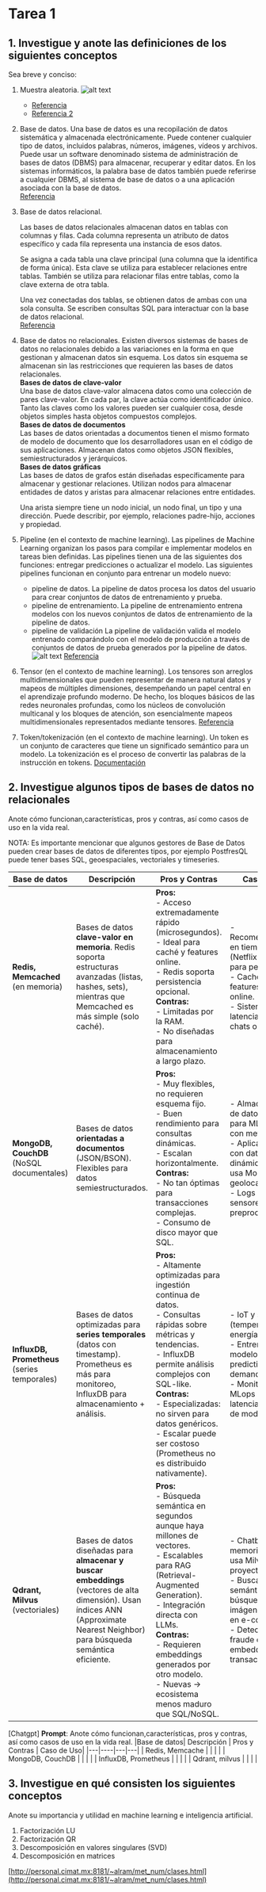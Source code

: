 # Tarea 1

## 1. Investigue y anote las definiciones de los siguientes conceptos

Sea breve y conciso:

1. Muestra aleatoria.
   ![alt text](img/tarea1-def-muestrae-aleatoria.png)
   - [Referencia](https://www.dpye.iimas.unam.mx/soriano/Estadistica1_2021_2/sesion4.pdf)
   - [Referencia 2](https://www.dpye.iimas.unam.mx/soriano/Estadistica1_2021_2/NOTAS_3.pdf)
2. Base de datos.
   Una base de datos es una recopilación de datos sistemática y almacenada electrónicamente. Puede contener cualquier tipo de datos, incluidos palabras, números, imágenes, vídeos y archivos. Puede usar un software denominado sistema de administración de bases de datos (DBMS) para almacenar, recuperar y editar datos. En los sistemas informáticos, la palabra base de datos también puede referirse a cualquier DBMS, al sistema de base de datos o a una aplicación asociada con la base de datos.
   </br>
   [Referencia](https://aws.amazon.com/es/what-is/database/)

3. Base de datos relacional.

    Las bases de datos relacionales almacenan datos en tablas con columnas y filas. Cada columna representa un atributo de datos específico y cada fila representa una instancia de esos datos.

    Se asigna a cada tabla una clave principal (una columna que la identifica de forma única). Esta clave se utiliza para establecer relaciones entre tablas. También se utiliza para relacionar filas entre tablas, como la clave externa de otra tabla.

    Una vez conectadas dos tablas, se obtienen datos de ambas con una sola consulta. Se escriben consultas SQL para interactuar con la base de datos relacional.
    </br>
    [Referencia](https://aws.amazon.com/compare/the-difference-between-relational-and-non-relational-databases/)
4. Base de datos no relacionales.
    Existen diversos sistemas de bases de datos no relacionales debido a las variaciones en la forma en que gestionan y almacenan datos sin esquema. Los datos sin esquema se almacenan sin las restricciones que requieren las bases de datos relacionales.
    </br>**Bases de datos de clave-valor**</br>
    Una base de datos clave-valor almacena datos como una colección de pares clave-valor. En cada par, la clave actúa como identificador único. Tanto las claves como los valores pueden ser cualquier cosa, desde objetos simples hasta objetos compuestos complejos.
    </br>**Bases de datos de documentos**</br>
    Las bases de datos orientadas a documentos tienen el mismo formato de modelo de documento que los desarrolladores usan en el código de sus aplicaciones. Almacenan datos como objetos JSON flexibles, semiestructurados y jerárquicos.
    </br>**Bases de datos gráficas**</br>
    Las bases de datos de grafos están diseñadas específicamente para almacenar y gestionar relaciones. Utilizan nodos para almacenar entidades de datos y aristas para almacenar relaciones entre entidades.

    Una arista siempre tiene un nodo inicial, un nodo final, un tipo y una dirección. Puede describir, por ejemplo, relaciones padre-hijo, acciones y propiedad.
5. Pipeline (en el contexto de machine learning).
   Las pipelines de Machine Learning organizan los pasos para compilar e implementar modelos en tareas bien definidas. Las pipelines tienen una de las siguientes dos funciones: entregar predicciones o actualizar el modelo.
   Las siguientes pipelines funcionan en conjunto para entrenar un modelo nuevo:

    - pipeline de datos. La pipeline de datos procesa los datos del usuario para crear conjuntos de datos de entrenamiento y prueba.
    - pipeline de entrenamiento. La pipeline de entrenamiento entrena modelos con los nuevos conjuntos de datos de entrenamiento de la pipeline de datos.
    - pipeline de validación La pipeline de validación valida el modelo entrenado comparándolo con el modelo de producción a través de conjuntos de datos de prueba generados por la pipeline de datos.
    ![alt text](img/tarea1-def-pipeline.png)
    [Referencia](https://developers.google.com/machine-learning/managing-ml-projects/pipelines?hl=es-419)
6. Tensor (en el contexto de machine learning).
    Los tensores son arreglos multidimensionales que pueden representar de manera natural datos y mapeos de múltiples dimensiones, desempeñando un papel central en el aprendizaje profundo moderno. De hecho, los bloques básicos de las redes neuronales profundas, como los núcleos de convolución multicanal y los bloques de atención, son esencialmente mapeos multidimensionales representados mediante tensores.
    [Referencia](https://www.sciencedirect.com/science/article/abs/pii/B9780323917728000211)
7. Token/tokenización (en el contexto de machine learning).
   Un token es un conjunto de caracteres que tiene un significado semántico para un modelo. La tokenización es el proceso de convertir las palabras de la instrucción en tokens.
   [Documentación](https://www.ibm.com/docs/en/watsonx/saas?topic=solutions-tokens)

## 2. Investigue algunos tipos de bases de datos no relacionales

Anote cómo funcionan,características, pros y contras, así como casos de uso en la vida real.

NOTA: Es importante mencionar que algunos gestores de Base de Datos pueden crear bases de datos de diferentes tipos, por ejemplo PostfresQL puede tener bases SQL, geoespaciales, vectoriales y timeseries. 

| Base de datos                                | Descripción                                                                                                                                                                      | Pros y Contras                                                                                                                                                                                                                                                                                                                                | Caso de Uso                                                                                                                                                                                                        |
| -------------------------------------------- | -------------------------------------------------------------------------------------------------------------------------------------------------------------------------------- | --------------------------------------------------------------------------------------------------------------------------------------------------------------------------------------------------------------------------------------------------------------------------------------------------------------------------------------------- | ------------------------------------------------------------------------------------------------------------------------------------------------------------------------------------------------------------------ |
| **Redis, Memcached** (en memoria)            | Bases de datos **clave-valor en memoria**. Redis soporta estructuras avanzadas (listas, hashes, sets), mientras que Memcached es más simple (solo caché).                        | **Pros:** <br> - Acceso extremadamente rápido (microsegundos). <br> - Ideal para caché y features online. <br> - Redis soporta persistencia opcional. <br> **Contras:** <br> - Limitadas por la RAM. <br> - No diseñadas para almacenamiento a largo plazo.                                                                                   | - Recomendaciones en tiempo real (Netflix usa Redis para perfiles). <br> - Cacheo de features en ML online. <br> - Sistemas de baja latencia como chats o gaming.                                                  |
| **MongoDB, CouchDB** (NoSQL documentales)    | Bases de datos **orientadas a documentos** (JSON/BSON). Flexibles para datos semiestructurados.                                                                                  | **Pros:** <br> - Muy flexibles, no requieren esquema fijo. <br> - Buen rendimiento para consultas dinámicas. <br> - Escalan horizontalmente. <br> **Contras:** <br> - No tan óptimas para transacciones complejas. <br> - Consumo de disco mayor que SQL.                                                                                     | - Almacenamiento de datos crudos para ML (imágenes con metadatos). <br> - Aplicaciones web con datos dinámicos (Uber usa MongoDB para geolocalización). <br> - Logs y datos de sensores antes de preprocesamiento. |
| **InfluxDB, Prometheus** (series temporales) | Bases de datos optimizadas para **series temporales** (datos con timestamp). Prometheus es más para monitoreo, InfluxDB para almacenamiento + análisis.                          | **Pros:** <br> - Altamente optimizadas para ingestión continua de datos. <br> - Consultas rápidas sobre métricas y tendencias. <br> - InfluxDB permite análisis complejos con SQL-like. <br> **Contras:** <br> - Especializadas: no sirven para datos genéricos. <br> - Escalar puede ser costoso (Prometheus no es distribuido nativamente). | - IoT y sensores (temperatura, energía). <br> - Entrenamiento de modelos predictivos de demanda/consumo. <br> - Monitoreo de MLops (perfiles de latencia, métricas de modelos).                                    |
| **Qdrant, Milvus** (vectoriales)             | Bases de datos diseñadas para **almacenar y buscar embeddings** (vectores de alta dimensión). Usan índices ANN (Approximate Nearest Neighbor) para búsqueda semántica eficiente. | **Pros:** <br> - Búsqueda semántica en segundos aunque haya millones de vectores. <br> - Escalables para RAG (Retrieval-Augmented Generation). <br> - Integración directa con LLMs. <br> **Contras:** <br> - Requieren embeddings generados por otro modelo. <br> - Nuevas → ecosistema menos maduro que SQL/NoSQL.                           | - Chatbots con memoria (OpenAI usa Milvus en proyectos de RAG). <br> - Buscadores semánticos (ej: búsqueda de imágenes similares en e-commerce). <br> - Detección de fraude con embeddings de transacciones.       |


[Chatgpt]
**Prompt**: Anote cómo funcionan,características, pros y contras, así como casos de uso en la vida real. |Base de datos| Descripción | Pros y Contras | Caso de Uso| |---|----|---|---| | Redis, Memcache | | | | | MongoDB, CouchDB | | | | | InfluxDB, Prometheus | | | | | Qdrant, milvus | | | |

## 3. Investigue en qué consisten los siguientes conceptos

Anote su importancia y utilidad en machine learning e inteligencia artificial.

1. Factorización LU
2. Factorización QR
3. Descomposición en valores singulares (SVD)
4. Descomposición en matrices

[http://personal.cimat.mx:8181/~alram/met_num/clases.html](http://personal.cimat.mx:8181/~alram/met_num/clases.html)